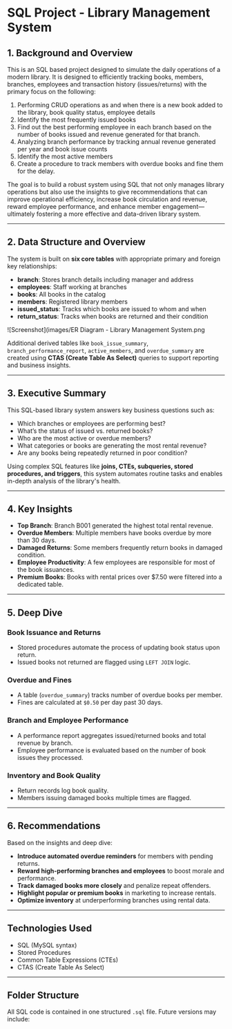# SQL Project - Library Management System

## 1. Background and Overview

This is an SQL based project designed to simulate the daily operations of a modern library. It is designed to efficiently tracking books, members, branches, employees and transaction history (issues/returns) with the primary focus on the following:

1. Performing CRUD operations as and when there is a new book added to the library, book quality status, employee details
2. Identify the most frequently issued books
3. Find out the best performing employee in each branch based on the number of books issued and revenue generated for that branch.
4. Analyzing branch performance by tracking annual revenue generated per year and book issue counts
5. Identify the most active members
6. Create a procedure to track members with overdue books and fine them for the delay.

The goal is to build a robust system using SQL that not only manages library operations but also use the insights to give recommendations that can improve operational efficiency, increase book circulation and revenue, reward employee performance, and enhance member engagement—ultimately fostering a more effective and data-driven library system.

---

## 2. Data Structure and Overview

The system is built on **six core tables** with appropriate primary and foreign key relationships:

- **branch**: Stores branch details including manager and address  
- **employees**: Staff working at branches  
- **books**: All books in the catalog  
- **members**: Registered library members  
- **issued_status**: Tracks which books are issued to whom and when  
- **return_status**: Tracks when books are returned and their condition

![Screenshot](images/ER Diagram - Library Management System.png

Additional derived tables like `book_issue_summary`, `branch_performance_report`, `active_members`, and `overdue_summary` are created using **CTAS (Create Table As Select)** queries to support reporting and business insights.

---

## 3. Executive Summary

This SQL-based library system answers key business questions such as:

- Which branches or employees are performing best?
- What’s the status of issued vs. returned books?
- Who are the most active or overdue members?
- What categories or books are generating the most rental revenue?
- Are any books being repeatedly returned in poor condition?

Using complex SQL features like **joins, CTEs, subqueries, stored procedures, and triggers**, this system automates routine tasks and enables in-depth analysis of the library's health.

---

## 4. Key Insights

- **Top Branch**: Branch B001 generated the highest total rental revenue.
- **Overdue Members**: Multiple members have books overdue by more than 30 days.
- **Damaged Returns**: Some members frequently return books in damaged condition.
- **Employee Productivity**: A few employees are responsible for most of the book issuances.
- **Premium Books**: Books with rental prices over $7.50 were filtered into a dedicated table.

---

## 5. Deep Dive

### Book Issuance and Returns
- Stored procedures automate the process of updating book status upon return.
- Issued books not returned are flagged using `LEFT JOIN` logic.
  
### Overdue and Fines
- A table (`overdue_summary`) tracks number of overdue books per member.
- Fines are calculated at `$0.50` per day past 30 days.
  
### Branch and Employee Performance
- A performance report aggregates issued/returned books and total revenue by branch.
- Employee performance is evaluated based on the number of book issues they processed.

### Inventory and Book Quality
- Return records log book quality.
- Members issuing damaged books multiple times are flagged.

---

## 6. Recommendations

Based on the insights and deep dive:

- **Introduce automated overdue reminders** for members with pending returns.
- **Reward high-performing branches and employees** to boost morale and performance.
- **Track damaged books more closely** and penalize repeat offenders.
- **Highlight popular or premium books** in marketing to increase rentals.
- **Optimize inventory** at underperforming branches using rental data.

---

## Technologies Used

- SQL (MySQL syntax)
- Stored Procedures
- Common Table Expressions (CTEs)
- CTAS (Create Table As Select)

---

## Folder Structure

All SQL code is contained in one structured `.sql` file. Future versions may include:

